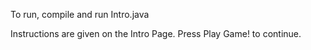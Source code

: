 
To run, compile and run Intro.java

Instructions are given on the Intro Page.
Press Play Game! to continue.
